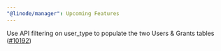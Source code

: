 ```yaml
---
"@linode/manager": Upcoming Features
---
```


Use API filtering on user_type to populate the two Users & Grants tables ([#10192](https://github.com/linode/manager/pull/10192))
